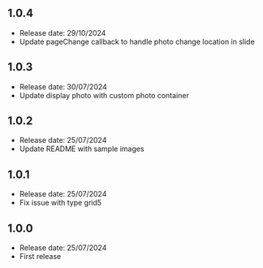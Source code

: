 ## 1.0.4
* Release date: 29/10/2024
* Update pageChange callback to handle photo change location in slide

## 1.0.3
* Release date: 30/07/2024
* Update display photo with custom photo container

## 1.0.2
* Release date: 25/07/2024
* Update README with sample images

## 1.0.1
* Release date: 25/07/2024
* Fix issue with type grid5

## 1.0.0
* Release date: 25/07/2024
* First release
